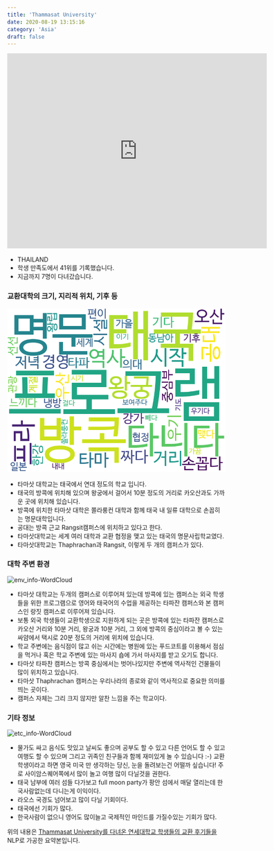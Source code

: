 ```yaml
---
title: 'Thammasat University'
date: 2020-08-19 13:15:16
category: 'Asia'
draft: false
---
```


<iframe
width="600"
height="450"
frameborder="0" style="border:0"
src="https://www.google.com/maps/embed/v1/place?key=AIzaSyC9e1AME-pVmWC4hBpFdu5S4dKzyepa3HQ&q=Thammasat+University&center=13.757427900000001,100.4899827&zoom=14" allowfullscreen>
</iframe>


* THAILAND
* 학생 만족도에서 41위를 기록했습니다.
* 지금까지 7명이 다녀갔습니다. 

### 교환대학의 크기, 지리적 위치, 기후 등

![gen_info-WordCloud](../univ_wordclouds_okt/gen_info/TH000003_gen_info_okt.png)

* 타마삿 대학교는 태국에서 연대 정도의 학교 입니다.
* 태국의 방콕에 위치해 있으며 왕궁에서 걸어서 10분 정도의 거리로 카오산과도 가까운 곳에 위치해 있습니다.
* 방콕에 위치한 타마삿 대학은 쫄라룽컨 대학과 함께 태국 내 일류 대학으로 손꼽히는 명문대학입니다.
* 공대는 방콕 근교 Rangsit캠퍼스에 위치하고 있다고 한다.
* 타마삿대학교는 세계 여러 대학과 교환 협정을 맺고 있는 태국의 명문사립학교였다.
* 타마삿대학교는 Thaphrachan과 Rangsit, 이렇게 두 개의 캠퍼스가 있다.


### 대학 주변 환경

![env_info-WordCloud](../univ_wordclouds_okt/env_info/TH000003_env_info_okt.png)

* 타마삿 대학교는 두개의 캠퍼스로 이루어져 있는데 방콕에 있는 캠퍼스는 외국 학생들을 위한 프로그램으로 영어와 태국어의 수업을 제공하는 타파잔 캠퍼스와 본 캠퍼스인 랑짓 캠퍼스로 이루어져 있습니다.
* 보통 외국 학생들이 교환학생으로 지원하게 되는 곳은 방콕에 있는 타파잔 캠퍼스로 카오산 거리와 10분 거리, 왕궁과 10분 거리, 그 외에 방콕의 중심이라고 볼 수 있는 싸얌에서 택시로 20분 정도의 거리에 위치에 있습니다.
* 학교 주변에는 음식점이 많고 쉬는 시간에는 병원에 있는 푸드코트를 이용해서 점심을 먹거나 혹은 학교 주변에 있는 마사지 숍에 가서 마사지를 받고 오기도 합니다.
* 타마삿 타파찬 캠퍼스는 방콕 중심에서는 벗어나있지만 주변에 역사적인 건물들이 많이 위치하고 있습니다.
* 타마삿 Thaphrachan 캠퍼스는 우리나라의 종로와 같이 역사적으로 중요한 의미를 띄는 곳이다.
* 캠퍼스 자체는 그리 크지 않지만 알찬 느낌을 주는 학교이다.


### 기타 정보

![etc_info-WordCloud](../univ_wordclouds_okt/etc_info/TH000003_etc_info_okt.png)

* 물가도 싸고 음식도 맛있고 날씨도 좋으며 공부도 할 수 있고 다른 언어도 할 수 있고 여행도 할 수 있으며 그리고 귀족인 친구들과 함께 재미있게 놀 수 있습니다 :-) 교환학생이라고 하면 영국 미국 만 생각하는 당신, 눈을 돌려보는건 어떨까 싶습니다! 주로 사이암스퀘어쪽에서 많이 놀고 여행 많이 다닐것을 권한다.
* 태국 남부에 여러 섬들 다가보고 full moon party가 팡안 섬에서 매달 열리는데 한국사람없는데 다니는게 이익이다.
* 라오스 국경도 넘어보고 많이 다닐 기회이다.
* 태국에선 기회가 많다.
* 한국사람이 없으니 영어도 많이늘고 국제적인 마인드를 가질수있는 기회가 많다.


위의 내용은 [Thammasat University를 다녀온 연세대학교 학생들의 교환 후기들을](http://oia.yonsei.ac.kr/partner/expReport.asp?ucode=TH000003&bgbn=A) NLP로 가공한 요약본입니다. 
